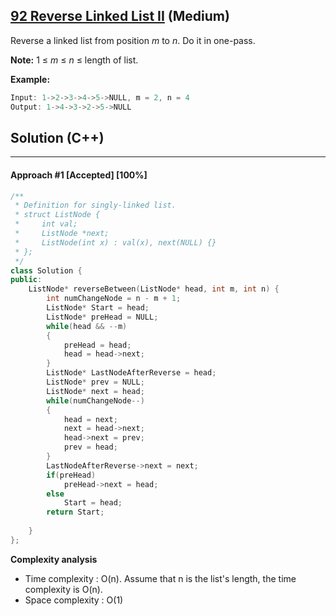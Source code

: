 ## [92 Reverse Linked List II](https://leetcode.com/problems/reverse-linked-list-ii/) (Medium)

Reverse a linked list from position *m* to *n*. Do it in one-pass.

**Note:** 1 ≤ *m* ≤ *n* ≤ length of list.

**Example:**

```c++
Input: 1->2->3->4->5->NULL, m = 2, n = 4
Output: 1->4->3->2->5->NULL
```

## Solution (C++)

------

#### Approach #1 [Accepted] [100%]

```c++
/**
 * Definition for singly-linked list.
 * struct ListNode {
 *     int val;
 *     ListNode *next;
 *     ListNode(int x) : val(x), next(NULL) {}
 * };
 */
class Solution {
public:
    ListNode* reverseBetween(ListNode* head, int m, int n) {
        int numChangeNode = n - m + 1;
        ListNode* Start = head;
        ListNode* preHead = NULL;
        while(head && --m)
        {
            preHead = head;
            head = head->next;
        }
        ListNode* LastNodeAfterReverse = head;
        ListNode* prev = NULL;
        ListNode* next = head;
        while(numChangeNode--)
        {
            head = next;
            next = head->next;
            head->next = prev;
            prev = head;
        }
        LastNodeAfterReverse->next = next;
        if(preHead)
            preHead->next = head;
        else
            Start = head;
        return Start;
               
    }
};
```

**Complexity analysis**

- Time complexity : O(n). Assume that n is the list's length, the time complexity is O(n).
- Space complexity : O(1)
